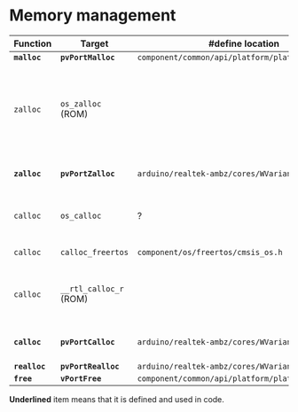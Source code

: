 # Memory management

Function      | Target                 | #define location                                  | Notes
--------------|------------------------|---------------------------------------------------|------------------------------------------------------------------------------------------------
__`malloc`__  | __`pvPortMalloc`__     | `component/common/api/platform/platform_stdlib.h` |
`zalloc`      | `os_zalloc` (ROM)      |                                                   | This is **PROBABLY BROKEN**. ROM disassembly shows it only does memset on a fixed memory range.
__`zalloc`__  | __`pvPortZalloc`__     | `arduino/realtek-ambz/cores/WVariant.h`           | Custom implementation in `rtl_sys.cpp`
`calloc`      | `os_calloc`            | ?                                                 | This one is not in ROM. I didn't dig any deeper into it.
`calloc`      | `calloc_freertos`      | `component/os/freertos/cmsis_os.h`                | Probably not used
`calloc`      | `__rtl_calloc_r` (ROM) |                                                   | Not used, as I preferred to use FreeRTOS memory management.
__`calloc`__  | __`pvPortCalloc`__     | `arduino/realtek-ambz/cores/WVariant.h`           | Custom implementation in `rtl_sys.cpp`
__`realloc`__ | __`pvPortRealloc`__    | `arduino/realtek-ambz/cores/WVariant.h`           |
__`free`__    | __`vPortFree`__        | `component/common/api/platform/platform_stdlib.h` |

__Underlined__ item means that it is defined and used in code.

